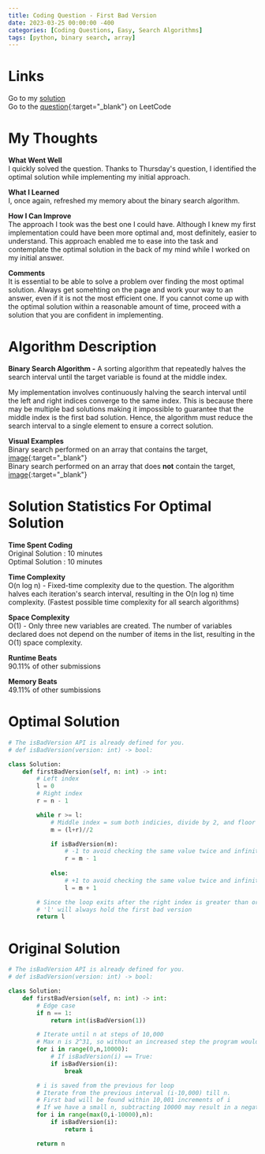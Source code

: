 ```yaml
---
title: Coding Question - First Bad Version
date: 2023-03-25 00:00:00 -400
categories: [Coding Questions, Easy, Search Algorithms]
tags: [python, binary search, array]
---
```


# Links  

Go to my [solution](#optimal-solution)  
Go to the [question](https://leetcode.com/problems/first-bad-version/description/){:target="_blank"} on LeetCode  

# My Thoughts  

**What Went Well**  
I quickly solved the question.
Thanks to Thursday's question, I identified the optimal solution while implementing my initial approach.

**What I Learned**  
I, once again, refreshed my memory about the binary search algorithm.

**How I Can Improve**  
The approach I took was the best one I could have. 
Although I knew my first implementation could have been more optimal and, most definitely, easier to understand. 
This approach enabled me to ease into the task and contemplate the optimal solution in the back of my mind while I worked on my initial answer.

**Comments**  
It is essential to be able to solve a problem over finding the most optimal solution. 
Always get somehting on the page and work your way to an answer, even if it is not the most efficient one. 
If you cannot come up with the optimal solution within a reasonable amount of time, proceed with a solution that you are confident in implementing.

# Algorithm Description

**Binary Search Algorithm -** A sorting algorithm that repeatedly halves the search interval until the target variable is found at the middle index.  
  
My implementation involves continuously halving the search interval until the left and right indices converge to the same index. 
This is because there may be multiple bad solutions making it impossible to guarantee that the middle index is the first bad solution. 
Hence, the algorithm must reduce the search interval to a single element to ensure a correct solution.  

**Visual Examples**  
Binary search performed on an array that contains the target, [image](https://ds1-iiith.vlabs.ac.in/exp/unsorted-arrays/binary-search/images/binary_search_stepwise.png){:target="_blank"}  
Binary search performed on an array that does **not** contain the target, [image](https://storage.googleapis.com/algodailyrandomassets/tutorials-optimized/binarySearch1.png){:target="_blank"}

# Solution Statistics For Optimal Solution

**Time Spent Coding**  
Original Solution : 10 minutes  
Optimal Solution : 10 minutes  

**Time Complexity**  
O(n log n) - Fixed-time complexity due to the question. 
The algorithm halves each iteration's search interval, resulting in the O(n log n) time complexity. 
(Fastest possible time complexity for all search algorithms)  

**Space Complexity**  
O(1) - Only three new variables are created. 
The number of variables declared does not depend on the number of items in the list, resulting in the O(1) space complexity.  

**Runtime Beats**  
90.11% of other submissions  

**Memory Beats**  
49.11% of other sumbissions  

# Optimal Solution  

```python
# The isBadVersion API is already defined for you.
# def isBadVersion(version: int) -> bool:

class Solution:
    def firstBadVersion(self, n: int) -> int:
        # Left index
        l = 0               
        # Right index
        r = n - 1

        while r >= l:       
            # Middle index = sum both indicies, divide by 2, and floor the result
            m = (l+r)//2

            if isBadVersion(m):
                # -1 to avoid checking the same value twice and infinite looping
                r = m - 1   
            
            else:
                # +1 to avoid checking the same value twice and infinite looping
                l = m + 1  

        # Since the loop exits after the right index is greater than or equal to 'l'
        # 'l' will always hold the first bad version
        return l
```

# Original Solution

```python
# The isBadVersion API is already defined for you.
# def isBadVersion(version: int) -> bool:

class Solution:
    def firstBadVersion(self, n: int) -> int:
        # Edge case
        if n == 1:
            return int(isBadVersion(1))

        # Iterate until n at steps of 10,000
        # Max n is 2^31, so without an increased step the program would timeout
        for i in range(0,n,10000):
            # If isBadVersion(i) == True:
            if isBadVersion(i):         
                break

        # i is saved from the previous for loop
        # Iterate from the previous interval (i-10,000) till n.
        # First bad will be found within 10,001 increments of i
        # If we have a small n, subtracting 10000 may result in a negative number, so use the largest starting index max(0,i-10000)
        for i in range(max(0,i-10000),n):
            if isBadVersion(i):
                return i

        return n
```
